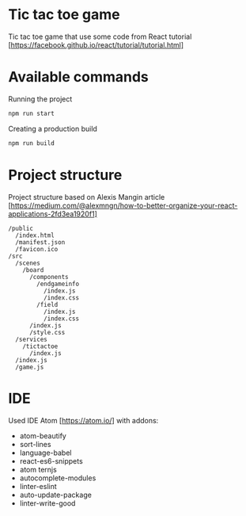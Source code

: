 # Tic tac toe game

Tic tac toe game that use some code from React tutorial [https://facebook.github.io/react/tutorial/tutorial.html]

# Available commands

Running the project

```sh
npm run start
```

Creating a production build

```sh
npm run build
```

# Project structure

Project structure based on Alexis Mangin article [https://medium.com/@alexmngn/how-to-better-organize-your-react-applications-2fd3ea1920f1]

```text
/public
  /index.html
  /manifest.json
  /favicon.ico
/src
  /scenes
    /board
      /components
        /endgameinfo
          /index.js
          /index.css
        /field
          /index.js
          /index.css
      /index.js
      /style.css
  /services
    /tictactoe
      /index.js
  /index.js
  /game.js
```

# IDE
Used IDE Atom [https://atom.io/] with addons:

- atom-beautify
- sort-lines
- language-babel
- react-es6-snippets
- atom ternjs
- autocomplete-modules
- linter-eslint
- auto-update-package
- linter-write-good
